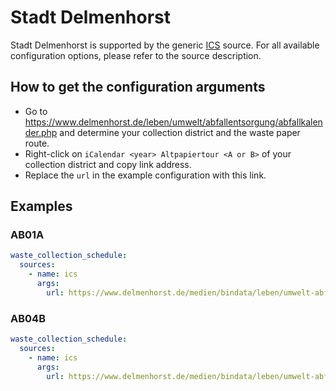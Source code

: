 # Stadt Delmenhorst

Stadt Delmenhorst is supported by the generic [ICS](/doc/source/ics.md) source. For all available configuration options, please refer to the source description.


## How to get the configuration arguments

- Go to <https://www.delmenhorst.de/leben/umwelt/abfallentsorgung/abfallkalender.php> and determine your collection district and the waste paper route.  
- Right-click on `iCalendar <year> Altpapiertour <A or B>` of your collection district and copy link address.
- Replace the `url` in the example configuration with this link.

## Examples

### AB01A

```yaml
waste_collection_schedule:
  sources:
    - name: ics
      args:
        url: https://www.delmenhorst.de/medien/bindata/leben/umwelt-abfall/2025_AB01A.ics
```
### AB04B

```yaml
waste_collection_schedule:
  sources:
    - name: ics
      args:
        url: https://www.delmenhorst.de/medien/bindata/leben/umwelt-abfall/2025_AB04B.ics
```
